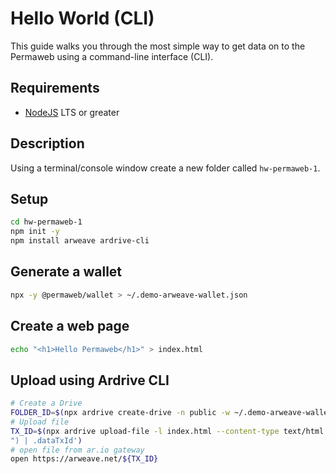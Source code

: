 # Hello World (CLI)

This guide walks you through the most simple way to get data on to the Permaweb using a command-line interface (CLI).

## Requirements

-   [NodeJS](https://nodejs.org) LTS or greater

## Description

Using a terminal/console window create a new folder called `hw-permaweb-1`.

## Setup

```sh
cd hw-permaweb-1
npm init -y
npm install arweave ardrive-cli
```

## Generate a wallet

```sh
npx -y @permaweb/wallet > ~/.demo-arweave-wallet.json
```

## Create a web page

```sh
echo "<h1>Hello Permaweb</h1>" > index.html
```

## Upload using Ardrive CLI

```sh
# Create a Drive
FOLDER_ID=$(npx ardrive create-drive -n public -w ~/.demo-arweave-wallet.json --turbo | jq -r '.created[] | select(.type == "folder") | .entityId')
# Upload file
TX_ID=$(npx ardrive upload-file -l index.html --content-type text/html -w ~/.demo-arweave-wallet.json --turbo -F ${FOLDER_ID} | jq -r '.created[] | select(.type == "file
") | .dataTxId')
# open file from ar.io gateway
open https://arweave.net/${TX_ID}
```

